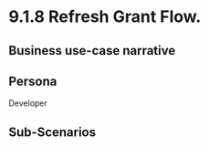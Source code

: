 # 9.1.8 Refresh Grant Flow. 

## Business use-case narrative


## Persona
Developer

## Sub-Scenarios

